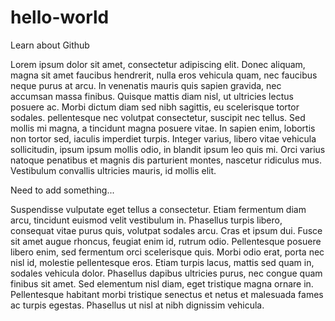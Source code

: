 # hello-world
Learn about Github

Lorem ipsum dolor sit amet, consectetur adipiscing elit. Donec aliquam, magna sit amet faucibus hendrerit, nulla eros vehicula quam, nec faucibus neque purus at arcu. In venenatis mauris quis sapien gravida, nec accumsan massa finibus. Quisque mattis diam nisl, ut ultricies lectus posuere ac. Morbi dictum diam sed nibh sagittis, eu scelerisque tortor sodales.  pellentesque nec volutpat consectetur, suscipit nec tellus. Sed mollis mi magna, a tincidunt magna posuere vitae. In sapien enim, lobortis non tortor sed, iaculis imperdiet turpis. Integer varius, libero vitae vehicula sollicitudin, ipsum ipsum mollis odio, in blandit ipsum leo quis mi. Orci varius natoque penatibus et magnis dis parturient montes, nascetur ridiculus mus. Vestibulum convallis ultricies mauris, id mollis elit.

Need to add something...

Suspendisse vulputate eget tellus a consectetur. Etiam fermentum diam arcu, tincidunt euismod velit vestibulum in. Phasellus turpis libero, consequat vitae purus quis, volutpat sodales arcu. Cras et ipsum dui. Fusce sit amet augue rhoncus, feugiat enim id, rutrum odio. Pellentesque posuere libero enim, sed fermentum orci scelerisque quis. Morbi odio erat, porta nec nisl id, molestie pellentesque eros. Etiam turpis lacus, mattis sed quam in, sodales vehicula dolor. Phasellus dapibus ultricies purus, nec congue quam finibus sit amet. Sed elementum nisl diam, eget tristique magna ornare in. Pellentesque habitant morbi tristique senectus et netus et malesuada fames ac turpis egestas. Phasellus ut nisl at nibh dignissim vehicula.
